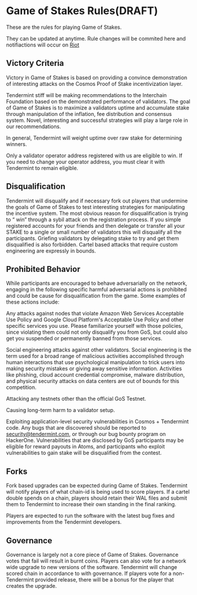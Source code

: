 # Game of Stakes Rules(DRAFT)

These are the rules for playing Game of Stakes.

They can be updated at anytime. Rule changes will be commited here and notifiactions will occur on [Riot](https://matrix.to/#/!hEuEYSWKomxnWlSKqi:matrix.org?via=matrix.org&via=matrix.bitple.com&via=t2bot.io)

## Victory Criteria

Victory in Game of Stakes is based on providing a convince demonstration of interesting attacks on the Cosmos Proof of Stake incentivization layer.

Tendermint stiff will be making recommendations to the Interchain Foundation based on the demonstrated performance of validators. The goal of Game of Stakes is to maximize a validators uptime and accumulate stake through manipulation of the inflation, fee distribution and consensus system. Novel, interesting and successful strategies will play a large role in our recommendations.

In general, Tendermint will weight uptime over raw stake for determining winners. 

Only a validator operator address registered with us are eligible to win. If you need to change your operator address, you must clear it with Tendermint  to remain eligible.

## Disqualification

Tendermint will disqualify and if necessary fork out players that undermine the goals of Game of Stakes to test interesting strategies for manipulating the incentive system. The most obvious reason for disqualification is trying to “ win” through a sybil attack on the registration process. If you simple registered accounts for your friends  and then delegate or transfer all your STAKE to a single or small number of validators this will disqualify all the participants. Griefing validators by delegating stake to try and get them disqualified is also forbidden.  Cartel based attacks that require custom engineering are expressly in bounds.

## Prohibited Behavior

While participants are encouraged to behave adversarially on the network, engaging in the following specific harmful adversarial actions is prohibited and could be cause for disqualification from the game. Some examples of these actions include:

Any attacks against nodes that violate Amazon Web Services Acceptable Use Policy and Google Cloud Platform's Acceptable Use Policy and other specific services you use. Please familiarize yourself with those policies, since violating them could not only disqualify you from GoS, but could also get you suspended or permanently banned from those services.

Social engineering attacks against other validators. Social engineering is the term used for a broad range of malicious activities accomplished through human interactions that use psychological manipulation to trick users into making security mistakes or giving away sensitive information. Activities like phishing, cloud account credential compromise, malware distribution, and physical security attacks on data centers are out of bounds for this competition.

Attacking any testnets other than the official GoS Testnet.

Causing long-term harm to a validator setup.

Exploiting application-level security vulnerabilities in Cosmos + Tendermint code. Any bugs that are discovered should be reported to security@tendermint.com, or through our bug bounty program on HackerOne. Vulnerabilities that are disclosed by GoS participants may be eligible for reward payouts in Atoms, and participants who exploit vulnerabilities to gain stake will be disqualified from the contest.

## Forks

Fork based upgrades can be expected during Game of Stakes. Tendermint will notify players of what chain-id is being used to score players. If a cartel double spends on a chain, players should retain their WAL files and submit them to Tendermint to increase their own standing in the final ranking.

Players are expected to run the software with the latest bug fixes and improvements from the Tendermint developers.

## Governance

Governance is largely not a core piece of Game of Stakes. Governance votes that fail will result in burnt coins. Players can also vote for a network wide upgrade to new versions of the software. Tendermint will change scored chain in accordance to with governance. If players vote for a non-Tendermint provided release, there will be a bonus for the player that creates the upgrade.
